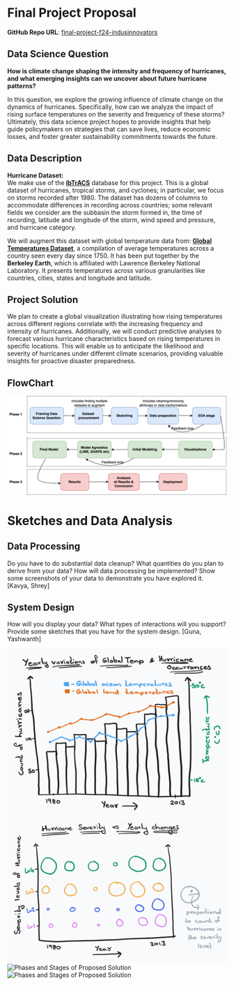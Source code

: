 # Final Project Proposal

**GitHub Repo URL**: [final-project-f24-indusinnovators](https://github.com/CMU-IDS-Fall-2024/final-project-f24-indusinnovators/)

## Data Science Question
**How is climate change shaping the intensity and frequency of hurricanes, and what emerging insights can we uncover about future hurricane patterns?**

In this question, we explore the growing influence of climate change on the dynamics of hurricanes. Specifically, how can we analyze the impact of rising surface temperatures on the severity and frequency of these storms? Ultimately, this data science project hopes to provide insights that help guide policymakers on strategies that can save lives, reduce economic losses, and foster greater sustainability commitments towards the future.

## Data Description
**Hurricane Dataset:**  
We make use of the [**IbTrACS**](https://www.ncei.noaa.gov/products/international-best-track-archive) database for this project. This is a global dataset of hurricanes, tropical storms, and cyclones; in particular, we focus on storms recorded after 1980. The dataset has dozens of columns to accommodate differences in recording across countries; some relevant fields we consider are the subbasin the storm formed in, the time of recording, latitude and longitude of the storm, wind speed and pressure, and hurricane category.

We will augment this dataset with global temperature data  from: [**Global Temperatures Dataset**](https://www.kaggle.com/datasets/berkeleyearth/climate-change-earth-surface-temperature-data/data), a compilation of average temperatures across a country seen every day since 1750. It has been put together by the **Berkeley Earth**, which is affiliated with Lawrence Berkeley National Laboratory. It presents temperatures across various granularities like countries, cities, states and longitude and latitude. 

## Project Solution
We plan to create a global visualization illustrating how rising temperatures across different regions correlate with the increasing frequency and intensity of hurricanes. Additionally, we will conduct predictive analyses to forecast various hurricane characteristics based on rising temperatures in specific locations. This will enable us to anticipate the likelihood and severity of hurricanes under different climate scenarios, providing valuable insights for proactive disaster preparedness.

## FlowChart

![Phases and Stages of Proposed Solution](InitialProposalFlowDiagram.png)


# Sketches and Data Analysis

## Data Processing

Do you have to do substantial data cleanup? What quantities do you plan to derive from your data? How will data processing be implemented?  Show some screenshots of your data to demonstrate you have explored it. [Kavya, Shrey]


## System Design
How will you display your data? What types of interactions will you support? Provide some sketches that you have for the system design. [Guna, Yashwanth]

![Phases and Stages of Proposed Solution](sketches/sketch_1.png)
![Phases and Stages of Proposed Solution](sketches/sketch_2.png)
![Phases and Stages of Proposed Solution](sketches/sketch_3.png)
![Phases and Stages of Proposed Solution](sketches/sketch_4.png)
